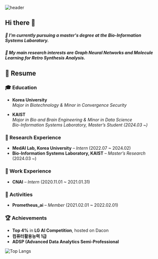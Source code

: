 ![header](https://capsule-render.vercel.app/api?type=wave&color=auto&height=300&section=header&text=Welcome!%20Minsu's%20GitHub&fontSize=50)



## Hi there 👋

##### 🌱 I'm currently pursuing a master's degree at the Bio-Information Systems Laboratory. <br>
##### 🌱 My main research interests are Graph Neural Networks and Molecule Learning for Retro Synthesis Analysis.



## 📝 Resume

### 🎓 Education
- **Korea University**  
  *Major in Biotechnology & Minor in Convergence Security*

- **KAIST**  
  *Major in Bio and Brain Engineering & Minor in Data Science*  
  *Bio-Information Systems Laboratory, Master’s Student (2024.03 ~)*

### 🔬 Research Experience
- **MedAI Lab, Korea University** – *Intern* (2022.07 ~ 2024.02)
- **Bio-Information Systems Laboratory, KAIST** – *Master’s Research* (2024.03 ~)

### 💼 Work Experience
- **CNAI** – *Intern* (2020.11.01 ~ 2021.01.31)

### 🚀 Activities
- **Prometheus_ai** – *Member* (2021.02.01 ~ 2022.02.01)
  
### 🏆 Achievements
- **Top 4%** in **LG AI Competition**, hosted on Dacon
- **컴퓨터활용능력 1급**
- **ADSP (Advanced Data Analytics Semi-Professional**

![Top Langs](https://github-readme-stats.vercel.app/api/top-langs/?username=MS-JUNG&layout=compact&exclude_forks=true&exclude_repo=Deep-Learning-Paper-Review-and-Practice&v=1)

<!--
**MS-JUNG/MS-JUNG** is a ✨ _special_ ✨ repository because its `README.md` (this file) appears on your GitHub profile.

Here are some ideas to get you started:

- 🔭 I’m currently working on ...
- 🌱 I’m currently learning ...
- 👯 I’m looking to collaborate on ...
- 🤔 I’m looking for help with ...
- 💬 Ask me about ...
- 📫 How to reach me: ...
- 😄 Pronouns: ...
- ⚡ Fun fact: ...
-->
